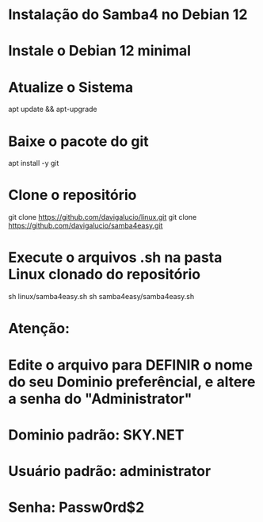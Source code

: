 # Instalação do Samba4 no Debian 12
# Instale o Debian 12 minimal
# Atualize o Sistema

apt update && apt-upgrade

# Baixe o pacote do git

apt install -y git

# Clone o repositório

git clone https://github.com/davigalucio/linux.git
git clone https://github.com/davigalucio/samba4easy.git

# Execute o arquivos .sh na pasta Linux clonado do repositório

 sh linux/samba4easy.sh
 sh samba4easy/samba4easy.sh

# Atenção:
# Edite o arquivo para DEFINIR o nome do seu Dominio preferêncial, e altere a senha do "Administrator"
# Dominio padrão: SKY.NET
# Usuário padrão: administrator
# Senha: Passw0rd$2
